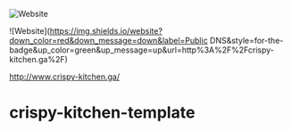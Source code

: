 ![Website](https://img.shields.io/website?down_color=red&down_message=down&label=crispy-kitchen-website&style=for-the-badge&up_color=green&up_message=up&url=http%3A%2F%2F34.82.170.103)

![Website](https://img.shields.io/website?down_color=red&down_message=down&label=Public DNS&style=for-the-badge&up_color=green&up_message=up&url=http%3A%2F%2Fcrispy-kitchen.ga%2F)

http://www.crispy-kitchen.ga/

# crispy-kitchen-template
